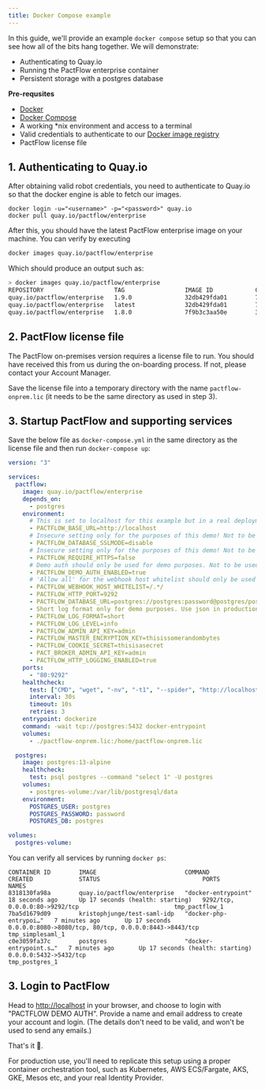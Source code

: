 ```yaml
---
title: Docker Compose example
---
```


In this guide, we'll provide an example `docker compose` setup so that you can see how all of the bits hang together. We will demonstrate:

* Authenticating to Quay.io
* Running the PactFlow enterprise container
* Persistent storage with a postgres database

**Pre-requsites**
* [Docker](https://docs.docker.com/engine/install/)
* [Docker Compose](https://docs.docker.com/compose/install/)
* A working *nix environment and access to a terminal
* Valid credentials to authenticate to our [Docker image registry](docker-image-registry)
* PactFlow license file

## 1. Authenticating to Quay.io

After obtaining valid robot credentials, you need to authenticate to Quay.io so that the docker engine is able to fetch our images.

```
docker login -u="<username>" -p="<password>" quay.io
docker pull quay.io/pactflow/enterprise
```

After this, you should have the latest PactFlow enterprise image on your machine. You can verify by executing

```sh
docker images quay.io/pactflow/enterprise
```

Which should produce an output such as:

```sh
> docker images quay.io/pactflow/enterprise
REPOSITORY                    TAG                 IMAGE ID            CREATED             SIZE
quay.io/pactflow/enterprise   1.9.0               32db429fda01        7 weeks ago         454MB
quay.io/pactflow/enterprise   latest              32db429fda01        7 weeks ago         454MB
quay.io/pactflow/enterprise   1.8.0               7f9b3c3aa50e        3 months ago        462MB
```

## 2. PactFlow license file

The PactFlow on-premises version requires a license file to run. You should have received this from us during the
on-boarding process. If not, please contact your Account Manager.

Save the license file into a temporary directory with the name `pactflow-onprem.lic` (it needs to be the same directory as used in step 3).

## 3. Startup PactFlow and supporting services

Save the below file as `docker-compose.yml` in the same directory as the license file and then run `docker-compose up`:

```yaml
version: "3"

services:
  pactflow:
    image: quay.io/pactflow/enterprise
    depends_on:
      - postgres
    environment:
      # This is set to localhost for this example but in a real deployment, this needs to be set to the actual URL of the application
      - PACTFLOW_BASE_URL=http://localhost
      # Insecure setting only for the purposes of this demo! Not to be used in production.
      - PACTFLOW_DATABASE_SSLMODE=disable
      # Insecure setting only for the purposes of this demo! Not to be used in production.
      - PACTFLOW_REQUIRE_HTTPS=false
      # Demo auth should only be used for demo purposes. Not to be used in production.
      - PACTFLOW_DEMO_AUTH_ENABLED=true
      # 'Allow all' for the webhook host whitelist should only be used for demo purposes. See docs for configuring this in production.
      - PACTFLOW_WEBHOOK_HOST_WHITELIST=/.*/
      - PACTFLOW_HTTP_PORT=9292
      - PACTFLOW_DATABASE_URL=postgres://postgres:password@postgres/postgres
      - Short log format only for demo purposes. Use json in production.
      - PACTFLOW_LOG_FORMAT=short
      - PACTFLOW_LOG_LEVEL=info
      - PACTFLOW_ADMIN_API_KEY=admin
      - PACTFLOW_MASTER_ENCRYPTION_KEY=thisissomerandombytes
      - PACTFLOW_COOKIE_SECRET=thisisasecret
      - PACT_BROKER_ADMIN_API_KEY=admin 
      - PACTFLOW_HTTP_LOGGING_ENABLED=true
    ports:
      - "80:9292"
    healthcheck:
      test: ["CMD", "wget", "-nv", "-t1", "--spider", "http://localhost:9292/diagnostic/status/heartbeat"]
      interval: 30s
      timeout: 10s
      retries: 3
    entrypoint: dockerize
    command: -wait tcp://postgres:5432 docker-entrypoint
    volumes:
      - ./pactflow-onprem.lic:/home/pactflow-onprem.lic

  postgres:
    image: postgres:13-alpine
    healthcheck:
      test: psql postgres --command "select 1" -U postgres
    volumes:
      - postgres-volume:/var/lib/postgresql/data
    environment:
      POSTGRES_USER: postgres
      POSTGRES_PASSWORD: password
      POSTGRES_DB: postgres

volumes:
  postgres-volume:
```

You can verify all services by running `docker ps`:

```
CONTAINER ID        IMAGE                         COMMAND                  CREATED             STATUS                             PORTS                                                    NAMES
8318130fa98a        quay.io/pactflow/enterprise   "docker-entrypoint"      18 seconds ago      Up 17 seconds (health: starting)   9292/tcp, 0.0.0.0:80->9292/tcp                           tmp_pactflow_1
7ba5d1679d09        kristophjunge/test-saml-idp   "docker-php-entrypoi…"   7 minutes ago       Up 17 seconds                      0.0.0.0:8080->8080/tcp, 80/tcp, 0.0.0.0:8443->8443/tcp   tmp_simplesaml_1
c0e3059fa37c        postgres                      "docker-entrypoint.s…"   7 minutes ago       Up 17 seconds (health: starting)   0.0.0.0:5432->5432/tcp                                   tmp_postgres_1
```

## 3. Login to PactFlow

Head to [http://localhost](http://localhost) in your browser, and choose to login with "PACTFLOW DEMO AUTH". Provide a name and email address to create your account and login. (The details don't need to be valid, and won't be used to send any emails.)

That's it 🎉.

For production use, you'll need to replicate this setup using a proper container orchestration tool, such as Kubernetes, AWS ECS/Fargate, AKS, GKE, Mesos etc, and your real Identity Provider.
